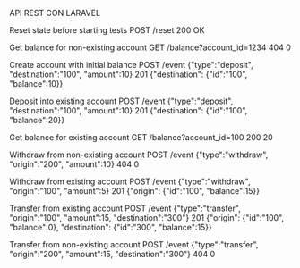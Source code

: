 API REST CON LARAVEL

 Reset state before starting tests
 POST /reset
 200 OK

  Get balance for non-existing account
 GET /balance?account_id=1234
 404 0


 Create account with initial balance
 POST /event {"type":"deposit", "destination":"100", "amount":10}
 201 {"destination": {"id":"100", "balance":10}}


  Deposit into existing account
 POST /event {"type":"deposit", "destination":"100", "amount":10}
 201 {"destination": {"id":"100", "balance":20}}


  Get balance for existing account
 GET /balance?account_id=100
 200 20

  Withdraw from non-existing account
 POST /event {"type":"withdraw", "origin":"200", "amount":10}
 404 0

  Withdraw from existing account
 POST /event {"type":"withdraw", "origin":"100", "amount":5}
 201 {"origin": {"id":"100", "balance":15}}

  Transfer from existing account
 POST /event {"type":"transfer", "origin":"100", "amount":15, "destination":"300"}
 201 {"origin": {"id":"100", "balance":0}, "destination": {"id":"300", "balance":15}}

  Transfer from non-existing account
 POST /event {"type":"transfer", "origin":"200", "amount":15, "destination":"300"}
 404 0


